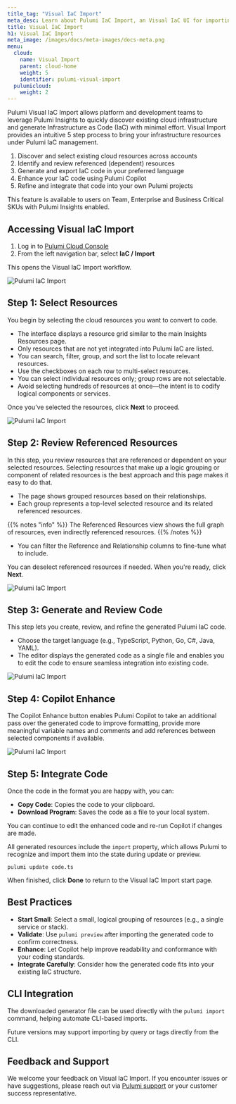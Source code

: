 ```yaml
---
title_tag: "Visual IaC Import"
meta_desc: Learn about Pulumi IaC Import, an Visual IaC UI for importing resources into Pulumi IaC.
title: Visual IaC Import
h1: Visual IaC Import
meta_image: /images/docs/meta-images/docs-meta.png
menu:
  cloud:
    name: Visual Import
    parent: cloud-home
    weight: 5
    identifier: pulumi-visual-import
  pulumicloud:
    weight: 2
---
```


Pulumi Visual IaC Import allows platform and development teams to leverage Pulumi Insights to quickly discover existing cloud infrastructure and generate Infrastructure as Code (IaC) with minimal effort. Visual Import provides an intuitive 5 step process to bring your infrastructure resources under Pulumi IaC management.

1. Discover and select existing cloud resources across accounts  
2. Identify and review referenced (dependent) resources  
3. Generate and export IaC code in your preferred language  
4. Enhance your IaC code using Pulumi Copilot
5. Refine and integrate that code into your own Pulumi projects

This feature is available to users on Team, Enterprise and Business Critical SKUs with Pulumi Insights enabled.

## **Accessing Visual IaC Import**

1. Log in to [Pulumi Cloud Console](https://app.pulumi.com/)  
2. From the left navigation bar, select **IaC / Import**

This opens the Visual IaC Import workflow.

![Pulumi IaC Import](import-left-nav.png)

## **Step 1: Select Resources**

You begin by selecting the cloud resources you want to convert to code.

* The interface displays a resource grid similar to the main Insights Resources page.  
* Only resources that are not yet integrated into Pulumi IaC are listed.  
* You can search, filter, group, and sort the list to locate relevant resources.  
* Use the checkboxes on each row to multi-select resources.  
* You can select individual resources only; group rows are not selectable.  
* Avoid selecting hundreds of resources at once—the intent is to codify logical components or services.

Once you’ve selected the resources, click **Next** to proceed.

![Pulumi IaC Import](import-select-resources.png)

## **Step 2: Review Referenced Resources**

In this step, you review resources that are referenced or dependent on your selected resources. Selecting resources that make up a logic grouping or component of related resources is the best approach and this page makes it easy to do that.

* The page shows grouped resources based on their relationships.
* Each group represents a top-level selected resource and its related referenced resources.

{{% notes "info" %}}
The Referenced Resources view shows the full graph of resources, even indirectly referenced resources.
{{% /notes %}}

* You can filter the Reference and Relationship columns to fine-tune what to include.

You can deselect referenced resources if needed. When you're ready, click **Next**.

![Pulumi IaC Import](import-select-references.png)

## **Step 3: Generate and Review Code**

This step lets you create, review, and refine the generated Pulumi IaC code.

* Choose the target language (e.g., TypeScript, Python, Go, C\#, Java, YAML).  
* The editor displays the generated code as a single file and enables you to edit the code to ensure seamless integration into existing code.  

![Pulumi IaC Import](import-review-code.png)

## **Step 4: Copilot Enhance**

The Copilot Enhance button enables Pulumi Copilot to take an additional pass over the generated code to improve formatting, provide more meaningful variable names and comments and add references between selected components if available.  

![Pulumi IaC Import](import-review-enhance.png)

## **Step 5: Integrate Code**

Once the code in the format you are happy with, you can:  

* **Copy Code**: Copies the code to your clipboard.
* **Download Program**: Saves the code as a file to your local system.  
  
You can continue to edit the enhanced code and re-run Copilot if changes are made.

All generated resources include the `import` property, which allows Pulumi to recognize and import them into the state during update or preview.

```
pulumi update code.ts
```

When finished, click **Done** to return to the Visual IaC Import start page.

## **Best Practices**

* **Start Small**: Select a small, logical grouping of resources (e.g., a single service or stack).  
* **Validate**: Use `pulumi preview` after importing the generated code to confirm correctness.  
* **Enhance**: Let Copilot help improve readability and conformance with your coding standards.  
* **Integrate Carefully**: Consider how the generated code fits into your existing IaC structure.

## **CLI Integration**

The downloaded generator file can be used directly with the `pulumi import` command, helping automate CLI-based imports.

Future versions may support importing by query or tags directly from the CLI.

## **Feedback and Support**

We welcome your feedback on Visual IaC Import. If you encounter issues or have suggestions, please reach out via [Pulumi support](https://www.pulumi.com/support/) or your customer success representative.
